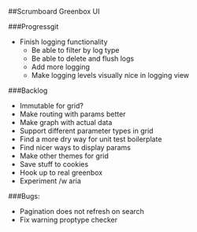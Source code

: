 ##Scrumboard Greenbox UI

###Progressgit
- Finish logging functionality
    * Be able to filter by log type
    * Be able to delete and flush logs
    * Add more logging
    * Make logging levels visually nice in logging view

###Backlog
- Immutable for grid?
- Make routing with params better
- Make graph with actual data
- Support different parameter types in grid
- Find a more dry way for unit test boilerplate
- Find nicer ways to display params
- Make other themes for grid
- Save stuff to cookies
- Hook up to real greenbox
- Experiment /w aria

###Bugs:
- Pagination does not refresh on search
- Fix warning proptype checker